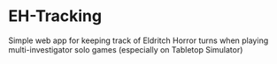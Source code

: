 # EH-Tracking
Simple web app for keeping track of Eldritch Horror turns when playing multi-investigator solo games (especially on Tabletop Simulator)
